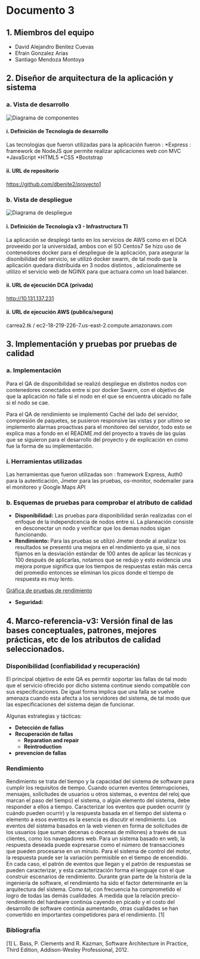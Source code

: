 # Documento 3 

## 1. Miembros del equipo

* David Alejandro Benitez Cuevas 
* Efrain Gonzalez Arias 
* Santiago Mendoza Montoya 

## 2. Diseñor de arquitectura de la aplicación y sistema 

### a. Vista de desarrollo 

![Diagrama de componentes](componentes.png)

#### i. Definición de Tecnologia de desarrollo 

Las tecnologias que fueron utilizadas para la aplicación fueron : 
*Express : framework de NodeJS que permite realizar aplicaciones web con MVC 
*JavaScript
*HTML5 
*CSS 
*Bootstrap

#### ii. URL de repositorio 
https://github.com/dbenite2/proyecto1

### b. Vista de despliegue 
![Diagrama de despliegue](despliegue.png)

#### i. Definición de Tecnología v3 - Infrastructura TI 

La aplicación se desplegó tanto en los servicios de AWS como en el DCA proveeido por la universidad, ambos con el SO Centos7
Se hizo uso de contenedores docker para el despliegue de la aplicación, para asegurar la disonibilidad del servicio, se utilizó docker swarm, de tal modo que la aplicación quedara distribuida en 3 nodos distintos , adicionalmente se utilizo el servicio web de NGINX para que actuara como un load balancer.


#### ii. URL de ejecución DCA (privada)

http://10.131.137.231

#### ii. URL de ejecución AWS (publica/segura)
 
 carrea2.tk / ec2-18-219-226-7.us-east-2.compute.amazonaws.com
 
 ## 3. Implementación y pruebas por pruebas de calidad 
 
 ### a. Implementación 
 
 Para el QA de disponibilidad se realizó despliegue en distintos nodos con contenedores conectados entre si por docker Swarm, con el objetivo  de que la aplicación no falle si el nodo en el que se encuentra ubicado
 no falle si el nodo se cae.
 
 Para el QA de rendimiento se implementó Caché del lado del servidor, compresión de paquetes, se pusieron responsive las vistas y por ultimo se implemento alarmas proactivas para el monitoreo del servidor, todo esto se explica mas a fondo en el README.md del proyecto a través de las guías que se siguieron para el desarrollo del proyecto y de explicación en como fue la forma de su implementación. 
 
 ### i. Herramientas utilizadas 
 
 Las herramientas que fueron utilizadas son : framework Express, Auth0 para la autenticación, Jmeter para las pruebas, os-monitor, nodemailer para el monitoreo y Google Maps API 
 
 ### b. Esquemas de pruebas para comprobar el atributo de calidad 
 
 * **Disponibilidad:** Las pruebas para disponibilidad serán realizadas con el enfoque de la independcencia de nodos entre sí. La planeación consiste en desconectar un nodo y verificar que los demas nodos sigan funcionando.
 * **Rendimiento:**  Para las pruebas se utilizó Jmeter donde al analizar los resultados se presentó una mejora en el rendimiento ya que, si nos fijamos en la desviación estándar de 100 antes de aplicar las técnicas y 100 después de aplicarlas, notamos que se redujo y esto evidencia una mejora porque significa que los tiempos de respuestas están más cerca del promedio entonces se eliminan los picos donde el tiempo de respuesta es muy lento.
 
 [Gráfica de pruebas de rendimiento](proyecto1/Jmeter/jmeterexcel.png)
 * **Seguridad:**
 
 ## 4. Marco-referencia-v3: Versión final de las bases conceptuales, patrones, mejores prácticas, etc de los atributos de calidad seleccionados.
 
 ### Disponibilidad (confiabilidad y recuperación)

El principal objetivo de este QA es permitir soportar las fallas de tal modo que el servicio ofrecido por dicho sistema continue siendo 
compatible con sus especificaciones.
De igual forma implica que una falla se vuelve amenaza cuando esta afecta a los servidores del sistema, de tal modo que las especificaciones del sistema
dejan de funcionar.

Algunas estrategias y tácticas:

* **Detección de fallas**
* **Recuperación de fallas**
  * **Reparation and repair**
  * **Reintroduction**
* **prevencíon de fallas**


### Rendimiento

Rendimiento se trata del tiempo y la capacidad del sistema de software para cumplir los requisitos de tiempo. Cuando ocurren eventos (interrupciones, mensajes, solicitudes de usuarios u otros sistemas, o eventos del reloj que marcan el paso del tiempo) el sistema, o algún elemento del sistema, debe responder a ellos a tiempo. Caracterizar los eventos que pueden ocurrir (y cuándo pueden ocurrir) y la respuesta basada en el tiempo del sistema o elemento a esos eventos es la esencia es discutir el rendimiento.
Los eventos del sistema basados en la web vienen en forma de solicitudes de los usuarios (que suman decenas o decenas de millones) a través de sus clientes, como los navegadores web.
Para un sistema basado en web, la respuesta deseada puede expresarse como el número de transacciones que pueden procesarse en un minuto. Para el sistema de control del motor, la respuesta puede ser la variación permisible en el tiempo de encendido. En cada caso, el patrón de eventos que llegan y el patrón de respuestas se pueden caracterizar, y esta caracterización forma el lenguaje con el que construir escenarios de rendimiento.
Durante gran parte de la historia de la ingeniería de software, el rendimiento ha sido el factor determinante en la arquitectura del sistema. Como tal, con frecuencia ha comprometido el logro de todas las demás cualidades. A medida que la relación precio-rendimiento del hardware continúa cayendo en picado y el costo del desarrollo de software continúa aumentando, otras cualidades se han convertido en importantes competidores para el rendimiento. [1]

### Bibliografía
[1] 	L. Bass, P. Clements and R. Kazman, Software Architecture in Practice, Third Edition, Addison-Wesley Professional, 2012.

 
